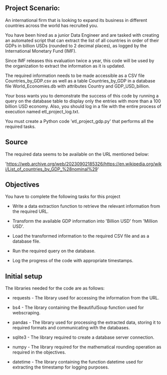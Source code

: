## Project Scenario:
An international firm that is looking to expand its business in different countries across the world has recruited you. 

You have been hired as a junior Data Engineer and are tasked with creating an automated script that can extract the list of all countries in order of their GDPs in billion USDs (rounded to 2 decimal places), as logged by the International Monetary Fund (IMF). 

Since IMF releases this evaluation twice a year, this code will be used by the organization to extract the information as it is updated.

The required information needs to be made accessible as a CSV file Countries_by_GDP.csv as well as a table Countries_by_GDP in a database file World_Economies.db with attributes Country and GDP_USD_billion.

Your boss wants you to demonstrate the success of this code by running a query on the database table to display only the entries with more than a 100 billion USD economy. Also, you should log in a file with the entire process of execution named etl_project_log.txt.

You must create a Python code 'etl_project_gdp.py' that performs all the required tasks.

## Source
The required data seems to be available on the URL mentioned below:

'https://web.archive.org/web/20230902185326/https://en.wikipedia.org/wiki/List_of_countries_by_GDP_%28nominal%29'

## Objectives
You have to complete the following tasks for this project
- Write a data extraction function to retrieve the relevant information from the required URL.

- Transform the available GDP information into 'Billion USD' from 'Million USD'.

- Load the transformed information to the required CSV file and as a database file.

- Run the required query on the database.

- Log the progress of the code with appropriate timestamps.
  


## Initial setup
The libraries needed for the code are as follows:

- requests - The library used for accessing the information from the URL.

- bs4 - The library containing the BeautifulSoup function used for webscraping.

- pandas - The library used for processing the extracted data, storing it to required formats and communicating with the databases.

- sqlite3 - The library required to create a database server connection.

- numpy - The library required for the mathematical rounding operation as required in the objectives.

- datetime - The library containing the function datetime used for extracting the timestamp for logging purposes.
